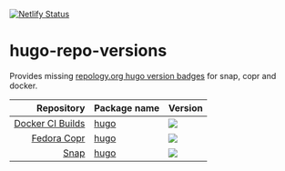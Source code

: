 [![Netlify Status](https://api.netlify.com/api/v1/badges/730595b9-0a5d-45d9-b879-4f27ccdfb0fb/deploy-status)](https://app.netlify.com/sites/hugo-repo-versions/deploys)

# hugo-repo-versions
Provides missing [repology.org hugo version badges](https://repology.org/metapackage/hugo-sitegen/versions) for snap, copr and docker.

| Repository | Package name | Version |
| ---: | --- | --- |
| [Docker CI Builds](https://hub.docker.com/r/cibuilds/) | [hugo](https://github.com/cibuilds/hugo/) | [![](https://hugo-repo-versions.netlify.com/docker/hugo-sitegen.svg)](https://github.com/cibuilds/hugo/) |
| [Fedora Copr](https://copr.fedorainfracloud.org/coprs/) | [hugo](https://copr.fedorainfracloud.org/coprs/daftaupe/hugo/) | [![](https://hugo-repo-versions.netlify.com/copr/hugo-sitegen.svg)](https://copr.fedorainfracloud.org/coprs/daftaupe/hugo/) |
| [Snap](https://snapcraft.io) | [hugo](https://snapcraft.io/hugo) | [![](https://hugo-repo-versions.netlify.com/snap/hugo-sitegen.svg)](https://snapcraft.io/hugo) |
